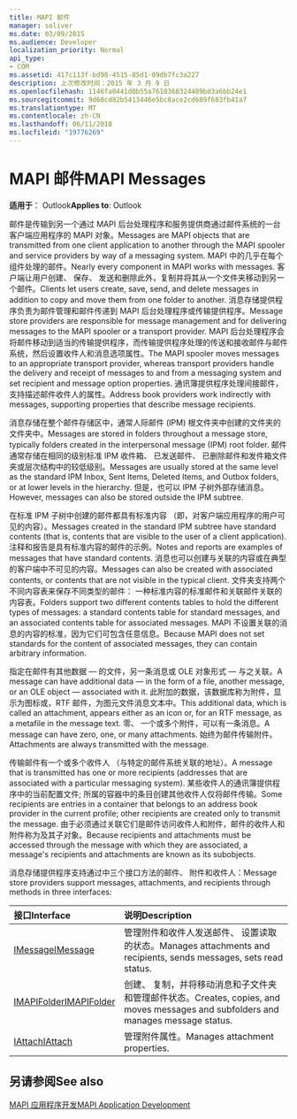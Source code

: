 ```yaml
---
title: MAPI 邮件
manager: soliver
ms.date: 03/09/2015
ms.audience: Developer
localization_priority: Normal
api_type:
- COM
ms.assetid: 417c113f-bd98-4515-85d1-09db7fc3a227
description: 上次修改时间：2015 年 3 月 9 日
ms.openlocfilehash: 1146fa0441d0b55a7610368324489bd3a6bb24e1
ms.sourcegitcommit: 9d60cd82b5413446e5bc8ace2cd689f683fb41a7
ms.translationtype: MT
ms.contentlocale: zh-CN
ms.lasthandoff: 06/11/2018
ms.locfileid: "19776269"
---
```

# <a name="mapi-messages"></a><span data-ttu-id="1087b-103">MAPI 邮件</span><span class="sxs-lookup"><span data-stu-id="1087b-103">MAPI Messages</span></span>

  
  
<span data-ttu-id="1087b-104">**适用于**： Outlook</span><span class="sxs-lookup"><span data-stu-id="1087b-104">**Applies to**: Outlook</span></span> 
  
<span data-ttu-id="1087b-105">邮件是传输到另一个通过 MAPI 后台处理程序和服务提供商通过邮件系统的一台客户端应用程序的 MAPI 对象。</span><span class="sxs-lookup"><span data-stu-id="1087b-105">Messages are MAPI objects that are transmitted from one client application to another through the MAPI spooler and service providers by way of a messaging system.</span></span> <span data-ttu-id="1087b-106">MAPI 中的几乎在每个组件处理的邮件。</span><span class="sxs-lookup"><span data-stu-id="1087b-106">Nearly every component in MAPI works with messages.</span></span> <span data-ttu-id="1087b-107">客户端让用户创建、 保存、 发送和删除此外，复制并将其从一个文件夹移动到另一个邮件。</span><span class="sxs-lookup"><span data-stu-id="1087b-107">Clients let users create, save, send, and delete messages in addition to copy and move them from one folder to another.</span></span> <span data-ttu-id="1087b-108">消息存储提供程序负责为邮件管理和邮件传递到 MAPI 后台处理程序或传输提供程序。</span><span class="sxs-lookup"><span data-stu-id="1087b-108">Message store providers are responsible for message management and for delivering messages to the MAPI spooler or a transport provider.</span></span> <span data-ttu-id="1087b-109">MAPI 后台处理程序会将邮件移动到适当的传输提供程序，而传输提供程序处理的传送和接收邮件与邮件系统，然后设置收件人和消息选项属性。</span><span class="sxs-lookup"><span data-stu-id="1087b-109">The MAPI spooler moves messages to an appropriate transport provider, whereas transport providers handle the delivery and receipt of messages to and from a messaging system and set recipient and message option properties.</span></span> <span data-ttu-id="1087b-110">通讯簿提供程序处理间接邮件，支持描述邮件收件人的属性。</span><span class="sxs-lookup"><span data-stu-id="1087b-110">Address book providers work indirectly with messages, supporting properties that describe message recipients.</span></span>
  
<span data-ttu-id="1087b-111">消息存储在整个邮件存储区中，通常人际邮件 (IPM) 根文件夹中创建的文件夹的文件夹中。</span><span class="sxs-lookup"><span data-stu-id="1087b-111">Messages are stored in folders throughout a message store, typically folders created in the interpersonal message (IPM) root folder.</span></span> <span data-ttu-id="1087b-112">邮件通常存储在相同的级别标准 IPM 收件箱、 已发送邮件、 已删除邮件和发件箱文件夹或层次结构中的较低级别。</span><span class="sxs-lookup"><span data-stu-id="1087b-112">Messages are usually stored at the same level as the standard IPM Inbox, Sent Items, Deleted Items, and Outbox folders, or at lower levels in the hierarchy.</span></span> <span data-ttu-id="1087b-113">但是，也可以 IPM 子树外部存储消息。</span><span class="sxs-lookup"><span data-stu-id="1087b-113">However, messages can also be stored outside the IPM subtree.</span></span>
  
<span data-ttu-id="1087b-114">在标准 IPM 子树中创建的邮件都具有标准内容 （即，对客户端应用程序的用户可见的内容）。</span><span class="sxs-lookup"><span data-stu-id="1087b-114">Messages created in the standard IPM subtree have standard contents (that is, contents that are visible to the user of a client application).</span></span> <span data-ttu-id="1087b-115">注释和报告是具有标准内容的邮件的示例。</span><span class="sxs-lookup"><span data-stu-id="1087b-115">Notes and reports are examples of messages that have standard contents.</span></span> <span data-ttu-id="1087b-116">消息也可以创建与关联的内容或在典型的客户端中不可见的内容。</span><span class="sxs-lookup"><span data-stu-id="1087b-116">Messages can also be created with associated contents, or contents that are not visible in the typical client.</span></span> <span data-ttu-id="1087b-117">文件夹支持两个不同内容表来保存不同类型的邮件： 一种标准内容的标准邮件和关联邮件关联的内容表。</span><span class="sxs-lookup"><span data-stu-id="1087b-117">Folders support two different contents tables to hold the different types of messages: a standard contents table for standard messages, and an associated contents table for associated messages.</span></span> <span data-ttu-id="1087b-118">MAPI 不设置关联的消息的内容的标准，因为它们可包含任意信息。</span><span class="sxs-lookup"><span data-stu-id="1087b-118">Because MAPI does not set standards for the content of associated messages, they can contain arbitrary information.</span></span> 
  
<span data-ttu-id="1087b-119">指定在邮件有其他数据 — 的文件，另一条消息或 OLE 对象形式 — 与之关联。</span><span class="sxs-lookup"><span data-stu-id="1087b-119">A message can have additional data — in the form of a file, another message, or an OLE object — associated with it.</span></span> <span data-ttu-id="1087b-120">此附加的数据，该数据库称为附件，显示为图标或，RTF 邮件，为图元文件消息文本中。</span><span class="sxs-lookup"><span data-stu-id="1087b-120">This additional data, which is called an attachment, appears either as an icon or, for an RTF message, as a metafile in the message text.</span></span> <span data-ttu-id="1087b-121">零、 一个或多个附件，可以有一条消息。</span><span class="sxs-lookup"><span data-stu-id="1087b-121">A message can have zero, one, or many attachments.</span></span> <span data-ttu-id="1087b-122">始终为邮件传输附件。</span><span class="sxs-lookup"><span data-stu-id="1087b-122">Attachments are always transmitted with the message.</span></span>
  
<span data-ttu-id="1087b-123">传输邮件有一个或多个收件人 （与特定的邮件系统关联的地址）。</span><span class="sxs-lookup"><span data-stu-id="1087b-123">A message that is transmitted has one or more recipients (addresses that are associated with a particular messaging system).</span></span> <span data-ttu-id="1087b-124">某些收件人的通讯簿提供程序中的当前配置文件; 所属的容器中的条目创建其他收件人仅将邮件传输。</span><span class="sxs-lookup"><span data-stu-id="1087b-124">Some recipients are entries in a container that belongs to an address book provider in the current profile; other recipients are created only to transmit the message.</span></span> <span data-ttu-id="1087b-125">由于必须通过关联它们是邮件访问收件人和附件，邮件的收件人和附件称为及其子对象。</span><span class="sxs-lookup"><span data-stu-id="1087b-125">Because recipients and attachments must be accessed through the message with which they are associated, a message's recipients and attachments are known as its subobjects.</span></span> 
  
<span data-ttu-id="1087b-126">消息存储提供程序支持通过中三个接口方法的邮件、 附件和收件人：</span><span class="sxs-lookup"><span data-stu-id="1087b-126">Message store providers support messages, attachments, and recipients through methods in three interfaces:</span></span> 
  
|<span data-ttu-id="1087b-127">**接口**</span><span class="sxs-lookup"><span data-stu-id="1087b-127">**Interface**</span></span>|<span data-ttu-id="1087b-128">**说明**</span><span class="sxs-lookup"><span data-stu-id="1087b-128">**Description**</span></span>|
|:-----|:-----|
|[<span data-ttu-id="1087b-129">IMessage</span><span class="sxs-lookup"><span data-stu-id="1087b-129">IMessage</span></span>](imessageimapiprop.md) <br/> |<span data-ttu-id="1087b-130">管理附件和收件人发送邮件、 设置读取的状态。</span><span class="sxs-lookup"><span data-stu-id="1087b-130">Manages attachments and recipients, sends messages, sets read status.</span></span>  <br/> |
|[<span data-ttu-id="1087b-131">IMAPIFolder</span><span class="sxs-lookup"><span data-stu-id="1087b-131">IMAPIFolder</span></span>](imapifolderimapicontainer.md) <br/> |<span data-ttu-id="1087b-132">创建、 复制，并将移动消息和子文件夹和管理邮件状态。</span><span class="sxs-lookup"><span data-stu-id="1087b-132">Creates, copies, and moves messages and subfolders and manages message status.</span></span>  <br/> |
|[<span data-ttu-id="1087b-133">IAttach</span><span class="sxs-lookup"><span data-stu-id="1087b-133">IAttach</span></span>](iattachimapiprop.md) <br/> |<span data-ttu-id="1087b-134">管理附件属性。</span><span class="sxs-lookup"><span data-stu-id="1087b-134">Manages attachment properties.</span></span>  <br/> |
   
## <a name="see-also"></a><span data-ttu-id="1087b-135">另请参阅</span><span class="sxs-lookup"><span data-stu-id="1087b-135">See also</span></span>



[<span data-ttu-id="1087b-136">MAPI 应用程序开发</span><span class="sxs-lookup"><span data-stu-id="1087b-136">MAPI Application Development</span></span>](mapi-application-development.md)

